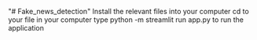 "# Fake_news_detection" 
Install the relevant files into your computer 
cd to your file in your computer
type python -m streamlit run app.py to run the application 